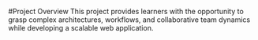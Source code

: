 #Project Overview
This project provides learners with the opportunity to grasp complex architectures, workflows, and collaborative team dynamics while developing a scalable web application.
